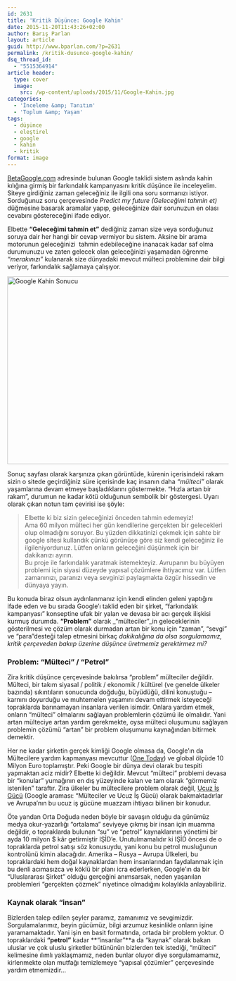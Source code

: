```yaml
---
id: 2631
title: 'Kritik Düşünce: Google Kahin'
date: 2015-11-20T11:43:26+02:00
author: Barış Parlan
layout: article
guid: http://www.bparlan.com/?p=2631
permalink: /kritik-dusunce-google-kahin/
dsq_thread_id:
  - "5515364914"
article header:
  type: cover
  image:
    src: /wp-content/uploads/2015/11/Google-Kahin.jpg
categories:
  - 'İnceleme &amp; Tanıtım'
  - 'Toplum &amp; Yaşam'
tags:
  - düşünce
  - eleştirel
  - google
  - kahin
  - kritik
format: image
---
```


<a href="http://betagoogle.com/" target="_blank">BetaGoogle.com</a> adresinde bulunan Google taklidi sistem aslında kahin kılığına girmiş bir farkındalık kampanyasını kritik düşünce ile inceleyelim. Siteye girdiğiniz zaman geleceğiniz ile ilgili ona soru sormanızı istiyor. Sorduğunuz soru çerçevesinde _Predict my future (Geleceğimi tahmin et)_ düğmesine basarak aramalar yapıp, geleceğinize dair sorunuzun en olası cevabını göstereceğini ifade ediyor.

Elbette **&#8220;Geleceğimi tahmin et&#8221;** dediğiniz zaman size veya sorduğunuz soruya dair her hangi bir cevap vermiyor bu sistem. Aksine bir arama motorunun geleceğinizi  tahmin edebileceğine inanacak kadar saf olma durumunuzu ve zaten gelecek olan geleceğinizi yaşamadan öğrenme _&#8220;merakınızı&#8221;_ kulanarak size dünyadaki mevcut mülteci problemine dair bilgi veriyor, farkındalık sağlamaya çalışıyor.

<img class="aligncenter wp-image-2633" src="https://i0.wp.com/www.bparlan.com/wp-content/uploads/2015/11/google2.jpg?resize=720%2C426" alt="Google Kahin Sonucu" width="720" height="426" srcset="https://i0.wp.com/www.bparlan.com/wp-content/uploads/2015/11/google2.jpg?resize=300%2C177 300w, https://i0.wp.com/www.bparlan.com/wp-content/uploads/2015/11/google2.jpg?resize=768%2C454 768w, https://i0.wp.com/www.bparlan.com/wp-content/uploads/2015/11/google2.jpg?resize=846%2C500 846w, https://i0.wp.com/www.bparlan.com/wp-content/uploads/2015/11/google2.jpg?w=888 888w" sizes="(max-width: 720px) 100vw, 720px" data-recalc-dims="1" /> 

Sonuç sayfası olarak karşınıza çıkan görüntüde, kürenin içerisindeki rakam sizin o sitede geçirdiğiniz süre içerisinde kaç insanın daha _&#8220;mülteci&#8221;_ olarak yaşamlarına devam etmeye başladıklarını göstermekte. &#8220;Hızla artan bir rakam&#8221;, durumun ne kadar kötü olduğunun sembolik bir göstergesi. Uyarı olarak çıkan notun tam çevirisi ise şöyle:

> Elbette ki biz sizin geleceğinizi önceden tahmin edemeyiz!  
> Ama 60 milyon mülteci her gün kendilerine gerçekten bir gelecekleri olup olmadığını soruyor. Bu yüzden dikkatinizi çekmek için sahte bir google sitesi kullandık çünkü görünüşe göre siz kendi geleceğiniz ile ilgileniyordunuz. Lütfen onların geleceğini düşünmek için bir dakikanızı ayırın.  
> Bu proje ile farkındalık yaratmak istemekteyiz. Avrupanın bu büyüyen problemi için siyasi düzeyde yapısal çözümlere ihtiyacımız var. Lütfen zamanınızı, paranızı veya sevginizi paylaşmakta özgür hissedin ve dünyaya yayın.

Bu konuda biraz olsun aydınlanmanız için kendi elinden geleni yaptığını ifade eden ve bu sırada Google&#8217;ı taklid eden bir şirket, &#8220;farkındalık kampanyası&#8221; konseptine ufak bir yalan ve devasa bir acı gerçek ilişkisi kurmuş durumda. **&#8220;Problem&#8221;** olarak _&#8220;mülteciler&#8221;_in geleceklerinin gösterilmesi ve çözüm olarak durmadan artan bir konu için &#8220;zaman&#8221;, &#8220;sevgi&#8221; ve &#8220;para&#8221;desteği talep etmesini birkaç _dakikalığına da olsa sorgulamamız, kritik çerçeveden bakııp üzerine düşünce üretmemiz gerektirmez mi?_

### Problem: &#8220;Mülteci&#8221; / &#8220;Petrol&#8221;

Zira kritik düşünce çerçevesinde bakılırsa &#8220;problem&#8221; mülteciler değildir. Mülteci, bir takım siyasal / politik / ekonomik / kültürel (ve genelde ülkeler bazında) sıkıntıların sonucunda doğduğu, büyüdüğü, dilini konuştuğu &#8211; karnını doyurduğu ve muhtemelen yaşamını devam ettirmek isteyeceği topraklarda barınamayan insanlara verilen isimdir. Onlara yardım etmek, onların &#8220;mülteci&#8221; olmalarını sağlayan problemlerin çözümü ile olmalıdır. Yani artan mülteciye artan yardım gerekmekte, oysa mülteci oluşumunu sağlayan problemin çözümü &#8220;artan&#8221; bir problem oluşumunu kaynağından bitirmek demektir.

Her ne kadar şirketin gerçek kimliği Google olmasa da, Google&#8217;ın da Mültecilere yardım kapmanyası mevcuttur (<a href="https://onetoday.google.com/page/refugeerelief/" target="_blank">One Today</a>) ve global ölçüde 10 Milyon Euro toplamıştır. Peki Google bir dünya devi olarak bu tespiti yapmaktan aciz midir? Elbette ki değildir. Mevcut &#8220;mülteci&#8221; problemi devasa bir &#8220;konular&#8221; yumağının en dış yüzeyinde kalan ve tam olarak &#8220;görmemiz istenilen&#8221; taraftır. Zira ülkeler bu mültecilere problem olarak değil, <a href="https://www.google.com/search?q=m%C3%BClteciler+ve+i%C5%9F+g%C3%BCc%C3%BC&ie=utf-8&oe=utf-8" target="_blank">Ucuz İş Gücü</a> (Google araması: &#8220;Mülteciler ve Ucuz İş Gücü) olarak bakmaktadırlar ve Avrupa&#8217;nın bu ucuz iş gücüne muazzam ihtiyacı bilinen bir konudur.

Öte yandan Orta Doğuda neden böyle bir savaşın olduğu da günümüz medya okur-yazarlığı &#8220;ortalama&#8221; seviyeye çıkmış bir insan için muamma değildir, o topraklarda bulunan &#8220;su&#8221; ve &#8220;petrol&#8221; kaynaklarının yönetimi bir ayda 10 milyon $ kâr getirmiştir IŞİD&#8217;e. Unutulmamalıdır ki IŞİD öncesi de o topraklarda petrol satışı söz konusuydu, yani konu bu petrol musluğunun kontrolünü kimin alacağıdır. Amerika &#8211; Rusya &#8211; Avrupa Ülkeleri, bu topraklardaki hem doğal kaynaklardan hem insanlarından faydalanmak için bu denli acımasızca ve köklü bir planı icra ederlerken, Google&#8217;ın da bir &#8220;Uluslararası Şirket&#8221; olduğu gerçeğini anımsarsak, neden yaşanılan problemleri &#8220;gerçekten çözmek&#8221; niyetince olmadığını kolaylıkla anlayabiliriz.

### Kaynak olarak &#8220;insan&#8221;

Bizlerden talep edilen şeyler paramız, zamanımız ve sevgimizdir. Sorgulamalarımız, beyin gücümüz, bilgi arzumuz kesinlikle onların işine yaramamaktadır. Yani işin en basit formatında, ortada bir problem yoktur. O topraklardaki **&#8220;petrol&#8221;** kadar **&#8220;insanlar&#8221;**a da &#8220;kaynak&#8221; olarak bakan uluslar ve çok uluslu şirketler bütününün bizlerden tek istediği, &#8220;mülteci&#8221; kelimesine ılımlı yaklaşmamız, neden bunlar oluyor diye sorgulamamamız, kirlenmekte olan mutfağı temizlemeye &#8220;yapısal çözümler&#8221; çerçevesinde yardım etmemizdir&#8230;

